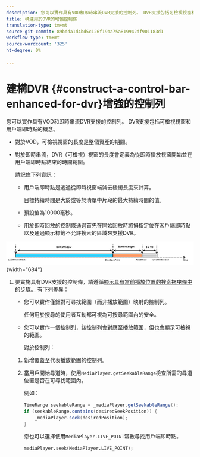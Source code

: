 ```yaml
---
description: 您可以實作具有VOD和即時串流DVR支援的控制列。 DVR支援包括可檢視視窗和用戶端即時點的概念。
title: 構建用於DVR的增強控制條
translation-type: tm+mt
source-git-commit: 89bdda1d4bd5c126f19ba75a819942df901183d1
workflow-type: tm+mt
source-wordcount: '325'
ht-degree: 0%

---
```



# 建構DVR {#construct-a-control-bar-enhanced-for-dvr}增強的控制列

您可以實作具有VOD和即時串流DVR支援的控制列。 DVR支援包括可檢視視窗和用戶端即時點的概念。

* 對於VOD，可檢視視窗的長度是整個資產的期間。
* 對於即時串流，DVR（可檢視）視窗的長度會定義為從即時播放視窗開始並在用戶端即時點結束的時間範圍。

   請記住下列資訊：

   * 用戶端即時點是透過從即時視窗端減去緩衝長度來計算。

      目標持續時間是大於或等於清單中片段的最大持續時間的值。
   * 預設值為10000毫秒。
   * 用於即時回放的控制條通過首先在開始回放時將拇指定位在客戶端即時點以及通過顯示標籤不允許搜索的區域來支援DVR。

<!--<a id="fig_37A39A28BA714BA5A2C461357ED5BD41"></a>-->

![](assets/dvr-window.PNG){width=&quot;684&quot;}

1. 要實施具有DVR支援的控制條，請遵循[顯示具有當前播放位置的搜索拖曳條中的步驟。](../../../tvsdk-3x-android-prog/android-3x-content-playback-options-android2/ui-configure/android-3x-ui-seek-scrub-bar-display.md) 有下列差異：

   * 您可以實作僅針對可尋找範圍（而非播放範圍）映射的控制列。

      任何用於搜尋的使用者互動都可視為可搜尋範圍內的安全。
   * 您可以實作一個控制列，該控制列會對應至播放範圍，但也會顯示可檢視的範圍。

      對於控制列：
   1. 新增覆蓋至代表播放範圍的控制列。
   1. 當用戶開始尋道時，使用`MediaPlayer.getSeekableRange`檢查所需的尋道位置是否在可尋找範圍內。

      例如：

      ```java
      TimeRange seekableRange = _mediaPlayer.getSeekableRange(); 
      if (seekableRange.contains(desiredSeekPosition)) { 
          _mediaPlayer.seek(desiredPosition); 
      }
      ```

      您也可以選擇使用`MediaPlayer.LIVE_POINT`常數尋找用戶端即時點。

      ```
      mediaPlayer.seek(MediaPlayer.LIVE_POINT);
      ```
